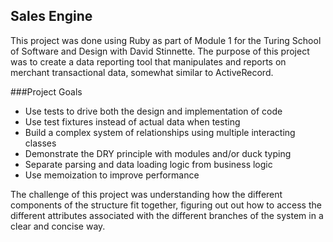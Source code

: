 ## Sales Engine

This project was done using Ruby as part of Module 1 for the Turing School of Software and Design with David Stinnette. The purpose of this project was to create a data reporting tool that manipulates and reports on merchant transactional data, somewhat similar to ActiveRecord.

###Project Goals

* Use tests to drive both the design and implementation of code
* Use test fixtures instead of actual data when testing
* Build a complex system of relationships using multiple interacting classes
* Demonstrate the DRY principle with modules and/or duck typing
* Separate parsing and data loading logic from business logic
* Use memoization to improve performance

The challenge of this project was understanding how the different components of the structure fit together, figuring out out how to access the different attributes associated with the different branches of the system in a clear and concise way.
